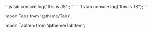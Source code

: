 <Tabs groupId="code-examples">
  <TabItem value="js" label="JavaScript">
    ```js tab
    console.log("this is JS");
    ```
  </TabItem>

  <TabItem value="ts" label="TypeScript">
    ```ts tab
    console.log("this is TS");
    ```
  </TabItem>
</Tabs>

import Tabs from '@theme/Tabs';

import TabItem from '@theme/TabItem';
